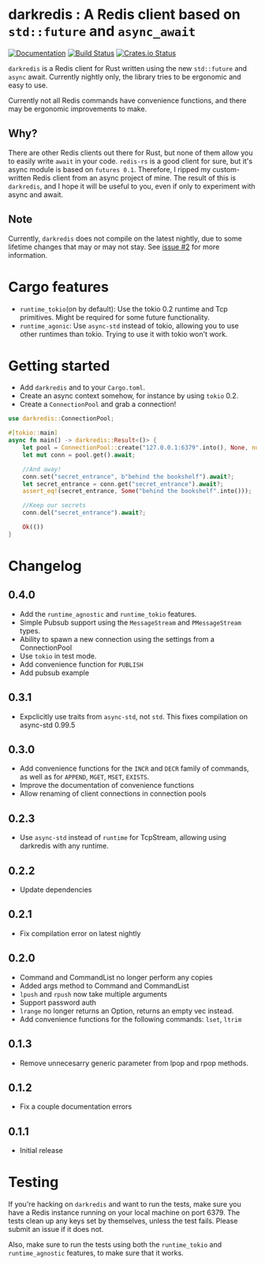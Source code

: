 # darkredis : A Redis client based on `std::future` and `async_await`
[![Documentation](https://docs.rs/darkredis/badge.svg)](https://docs.rs/darkredis) [![Build Status](https://travis-ci.org/Bunogi/darkredis.svg?branch=master)](https://travis-ci.org/Bunogi/darkredis) [![Crates.io Status](https://img.shields.io/crates/v/darkredis.svg)](https://crates.io/crates/darkredis)


`darkredis` is a Redis client for Rust written using the new `std::future` and `async` await. Currently nightly only, the library tries to be ergonomic and easy to use.

Currently not all Redis commands have convenience functions, and there may be ergonomic improvements to make.

## Why?
There are other Redis clients out there for Rust, but none of them allow you to easily write `await` in your code. `redis-rs` is a good client for sure, but it's async module is based on `futures 0.1`. Therefore, I ripped my custom-written Redis client from an async project of mine. The result of this is `darkredis`, and I hope it will be useful to you, even if only to experiment with async and await.

## Note
Currently, `darkredis` does not compile on the latest nightly, due to some lifetime changes that may or may not stay. See [issue #2](https://github.com/Bunogi/darkredis/issues/2) for more information.

# Cargo features
 - `runtime_tokio`(on by default): Use the tokio 0.2 runtime and Tcp primitives. Might be required for some future functionality.
 - `runtime_agonic`: Use `async-std` instead of tokio, allowing you to use other runtimes than tokio. Trying to use it with tokio won't work.

# Getting started
- Add `darkredis` and to your `Cargo.toml`.
- Create an async context somehow, for instance by using `tokio` 0.2.
- Create a `ConnectionPool` and grab a connection!

```rust
use darkredis::ConnectionPool;

#[tokio::main]
async fn main() -> darkredis::Result<()> {
    let pool = ConnectionPool::create("127.0.0.1:6379".into(), None, num_cpus::get()).await?;
    let mut conn = pool.get().await;

    //And away!
    conn.set("secret_entrance", b"behind the bookshelf").await?;
    let secret_entrance = conn.get("secret_entrance").await?;
    assert_eq!(secret_entrance, Some("behind the bookshelf".into()));

    //Keep our secrets
    conn.del("secret_entrance").await?;

    Ok(())
}
```

# Changelog
## 0.4.0
- Add the `runtime_agnostic` and `runtime_tokio` features.
- Simple Pubsub support using the `MessageStream` and `PMessageStream` types.
- Ability to spawn a new connection using the settings from a ConnectionPool
- Use `tokio` in test mode.
- Add convenience function for `PUBLISH`
- Add pubsub example
## 0.3.1
- Expclicitly use traits from `async-std`, not `std`. This fixes compilation on async-std 0.99.5
## 0.3.0
- Add convenience functions for the `INCR` and `DECR` family of commands, as well as for `APPEND`, `MGET`, `MSET`, `EXISTS`.
- Improve the documentation of convenience functions
- Allow renaming of client connections in connection pools
## 0.2.3
- Use `async-std` instead of `runtime` for TcpStream, allowing using darkredis with any runtime.
## 0.2.2
- Update dependencies
## 0.2.1
- Fix compilation error on latest nightly
## 0.2.0
- Command and CommandList no longer perform any copies
- Added args method to Command and CommandList
- `lpush` and `rpush` now take multiple arguments
- Support password auth
- `lrange` no longer returns an Option, returns an empty vec instead.
- Add convenience functions for the following commands: `lset`, `ltrim`
## 0.1.3
- Remove unnecesarry generic parameter from lpop and rpop methods.
## 0.1.2
- Fix a couple documentation errors
## 0.1.1
- Initial release

# Testing
If you're hacking on `darkredis` and want to run the tests, make sure you have a Redis instance running on your local machine on port 6379. The tests clean up any keys set by themselves, unless the test fails. Please submit an issue if it does not.

Also, make sure to run the tests using both the `runtime_tokio` and `runtime_agnostic` features, to make sure that it works.
